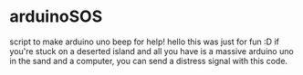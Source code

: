 # arduinoSOS
script to make arduino uno beep for help! 
hello this was just for fun :D if you're stuck on a deserted island and all you have is a massive arduino uno in the sand and a computer,
you can send a distress signal with this code. 
